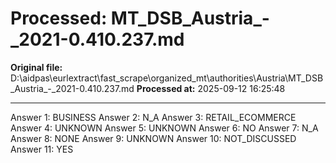 # Processed: MT_DSB_Austria_-_2021-0.410.237.md

**Original file:** D:\aidpas\eurlextract\fast_scrape\organized_mt\authorities\Austria\MT_DSB_Austria_-_2021-0.410.237.md
**Processed at:** 2025-09-12 16:25:48

---

Answer 1: BUSINESS
Answer 2: N_A
Answer 3: RETAIL_ECOMMERCE
Answer 4: UNKNOWN
Answer 5: UNKNOWN
Answer 6: NO
Answer 7: N_A
Answer 8: NONE
Answer 9: UNKNOWN
Answer 10: NOT_DISCUSSED
Answer 11: YES